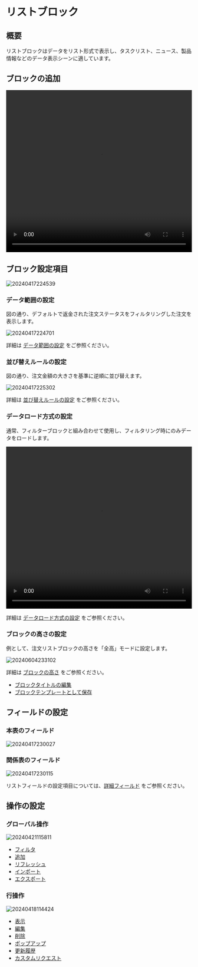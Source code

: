 # リストブロック

## 概要

リストブロックはデータをリスト形式で表示し、タスクリスト、ニュース、製品情報などのデータ表示シーンに適しています。

## ブロックの追加

<video width="100%" height="440" controls>
    <source src="https://static-docs.nocobase.com/20240417224417.mp4" type="video/mp4">
</video>

## ブロック設定項目

![20240417224539](https://static-docs.nocobase.com/20240417224539.png)

### データ範囲の設定

図の通り、デフォルトで返金された注文ステータスをフィルタリングした注文を表示します。

![20240417224701](https://static-docs.nocobase.com/20240417224701.png)

詳細は [データ範囲の設定](/handbook/ui/blocks/block-settings/data-scope) をご参照ください。

### 並び替えルールの設定

図の通り、注文金額の大きさを基準に逆順に並び替えます。

![20240417225302](https://static-docs.nocobase.com/20240417225302.png)

詳細は [並び替えルールの設定](/handbook/ui/blocks/block-settings/sorting-rule) をご参照ください。

### データロード方式の設定

通常、フィルターブロックと組み合わせて使用し、フィルタリング時にのみデータをロードします。

<video width="100%" height="440" controls>
    <source src="https://static-docs.nocobase.com/20240417225539.mp4" type="video/mp4">
</video>

詳細は [データロード方式の設定](/handbook/ui/blocks/block-settings/loading-mode) をご参照ください。

### ブロックの高さの設定

例として、注文リストブロックの高さを「全高」モードに設定します。

![20240604233102](https://static-docs.nocobase.com/20240604233102.gif)

詳細は [ブロックの高さ](/handbook/ui/blocks/block-settings/block-height) をご参照ください。

- [ブロックタイトルの編集](/handbook/ui/blocks/block-settings/block-title)
- [ブロックテンプレートとして保存](/handbook/block-template)

## フィールドの設定

### 本表のフィールド

![20240417230027](https://static-docs.nocobase.com/20240417230027.png)

### 関係表のフィールド

![20240417230115](https://static-docs.nocobase.com/20240417230115.png)

リストフィールドの設定項目については、[詳細フィールド](/handbook/ui/fields/generic/detail-form-item) をご参照ください。

## 操作の設定

### グローバル操作

![20240421115811](https://static-docs.nocobase.com/20240421115811.png)

- [フィルタ](/handbook/ui/actions/types/filter)
- [追加](/handbook/ui/actions/types/add-new)
- [リフレッシュ](/handbook/ui/actions/types/refresh)
- [インポート](/handbook/action-import)
- [エクスポート](/handbook/action-export)

### 行操作

![20240418114424](https://static-docs.nocobase.com/20240418114424.png)

- [表示](/handbook/ui/actions/types/view)
- [編集](/handbook/ui/actions/types/edit)
- [削除](/handbook/ui/actions/types/delete)
- [ポップアップ](/handbook/ui/actions/types/pop-up)
- [更新履歴](/handbook/ui/actions/types/update-record)
- [カスタムリクエスト](/handbook/action-custom-request)

